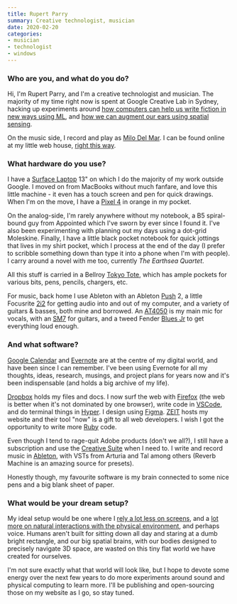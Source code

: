 ```yaml
---
title: Rupert Parry
summary: Creative technologist, musician
date: 2020-02-20
categories:
- musician 
- technologist
- windows
---
```


### Who are you, and what do you do?

Hi, I'm Rupert Parry, and I'm a creative technologist and musician. The majority of my time right now is spent at Google Creative Lab in Sydney, hacking up experiments around [how computers can help us write fiction in new ways using ML](https://experiments.withgoogle.com/collection/aiwriting "Experiments by Google about AI and writing."), and [how we can augment our ears using spatial sensing](https://github.com/googlecreativelab/sounds-in-space "An interactive augmented relality audio experiment.").

On the music side, I record and play as [Milo Del Mar](https://open.spotify.com/artist/0tpyii5Kh3FnDIVespCFlG "Rupert's music on Spotify."). I can be found online at my little web house, [right this way](https://www.rparry.me/ "Rupert's website.").

### What hardware do you use?

I have a [Surface Laptop][surface-laptop] 13" on which I do the majority of my work outside Google. I moved on from MacBooks without much fanfare, and love this little machine - it even has a touch screen and pen for quick drawings. When I'm on the move, I have a [Pixel 4][pixel-4] in orange in my pocket.

On the analog-side, I'm rarely anywhere without my notebook, a B5 spiral-bound guy from Appointed which I've sworn by ever since I found it. I've also been experimenting with planning out my days using a dot-grid Moleskine. Finally, I have a little black pocket notebook for quick jottings that lives in my shirt pocket, which I process at the end of the day (I prefer to scribble something down than type it into a phone when I'm with people). I carry around a novel with me too, currently _The Earthsea Quartet_.

All this stuff is carried in a Bellroy [Tokyo Tote][tokyo-tote], which has ample pockets for various bits, pens, pencils, chargers, etc.

For music, back home I use Ableton with an Ableton [Push][] 2, a little Focusrite [2i2][scarlett-2i2] for getting audio into and out of my computer, and a variety of guitars & basses, both mine and borrowed. An [AT4050][] is my main mic for vocals, with an [SM7][sm7b] for guitars, and a tweed Fender [Blues Jr][blues-junior] to get everything loud enough.

### And what software?

[Google Calendar][google-calendar] and [Evernote][] are at the centre of my digital world, and have been since I can remember. I've been using Evernote for all my thoughts, ideas, research, musings, and project plans for years now and it's been indispensable (and holds a big archive of my life).  

[Dropbox][] holds my files and docs. I now surf the web with [Firefox][] (the web is better when it's not dominated by one browser), write code in [VSCode][visual-studio-code], and do terminal things in [Hyper][]. I design using [Figma][]. [ZEIT][] hosts my website and their tool "now" is a gift to all web developers. I wish I got the opportunity to write more [Ruby][] code.

Even though I tend to rage-quit Adobe products (don't we all?), I still have a subscription and use the [Creative Suite][creative-suite] when I need to. I write and record music in [Ableton][live], with VSTs from Arturia and Tal among others (Reverb Machine is an amazing source for presets).

Honestly though, my favourite software is my brain connected to some nice pens and a big blank sheet of paper.

### What would be your dream setup?

My ideal setup would be one where I [rely a lot less on screens](https://www.ted.com/talks/tea_uglow_an_internet_without_screens_might_look_like_this/up-next "A TED talk about the Internet without screens."), and a [lot more on natural interactions with the physical environment](http://www.nointerface.com/book/ "A book about screen saturation."), and perhaps voice. Humans aren't built for sitting down all day and staring at a dumb bright rectangle, and our big spatial brains, with our bodies designed to precisely navigate 3D space, are wasted on this tiny flat world we have created for ourselves.

I'm not sure exactly what that world will look like, but I hope to devote some energy over the next few years to do more experiments around sound and physical computing to learn more. I'll be publishing and open-sourcing those on my website as I go, so stay tuned.

[at4050]: http://www.audio-technica.com/en-us/at4050 "A condenser mic."
[blues-junior]: https://en.m.wikipedia.org/wiki/Fender_Blues_Junior "A guitar amp."
[creative-suite]: https://www.adobe.com/creativecloud.html "A collection of design tools."
[dropbox]: https://www.dropbox.com/ "Online syncing and storage."
[evernote]: https://evernote.com/ "Online software for capturing notes."
[figma]: https://www.figma.com/ "A collaborative design prototype service."
[firefox]: https://www.mozilla.org/en-US/firefox/new/ "A cross-platform open-source web browser."
[google-calendar]: https://en.wikipedia.org/wiki/Google_Calendar "A web-based calendar client."
[hyper]: https://hyper.is/ "A terminal emulator."
[live]: https://www.ableton.com/en/live/ "Musical creation software."
[pixel-4]: https://en.wikipedia.org/wiki/Pixel_4 "A 5.7 inch Android phone."
[push]: https://www.ableton.com/en/push/ "Unique music-making hardware."
[ruby]: https://www.ruby-lang.org/en/ "An interpreted scripting language."
[scarlett-2i2]: https://focusrite.com/en/usb-audio-interface/scarlett/scarlett-2i2-studio "A USB audio interface."
[sm7b]: https://www.shure.com:443/americas/products/microphones/sm/sm7b-vocal-microphone "A dynamic microphone."
[surface-laptop]: https://en.wikipedia.org/wiki/Surface_Laptop "A 13.5 inch PC laptop."
[tokyo-tote]: https://bellroy.com/products/tokyo-tote "A tote bag."
[visual-studio-code]: https://code.visualstudio.com/ "A development IDE."
[zeit]: https://zeit.co/  "A hosting service."
